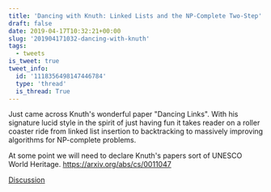 ```yaml
---
title: 'Dancing with Knuth: Linked Lists and the NP-Complete Two-Step'
draft: false
date: 2019-04-17T10:32:21+00:00
slug: '201904171032-dancing-with-knuth'
tags:
  - tweets
is_tweet: true
tweet_info:
  id: '1118356498147446784'
  type: 'thread'
  is_thread: True
---
```




Just came across Knuth's wonderful paper "Dancing Links". With his signature lucid style in the spirit of just having fun it takes reader on a roller coaster ride from linked list insertion to backtracking to massively improving algorithms for NP-complete problems.

At some point we will need to declare Knuth's papers sort of UNESCO World Heritage.
<https://arxiv.org/abs/cs/0011047>

[Discussion](https://x.com/sytelus/status/1118356498147446784)
